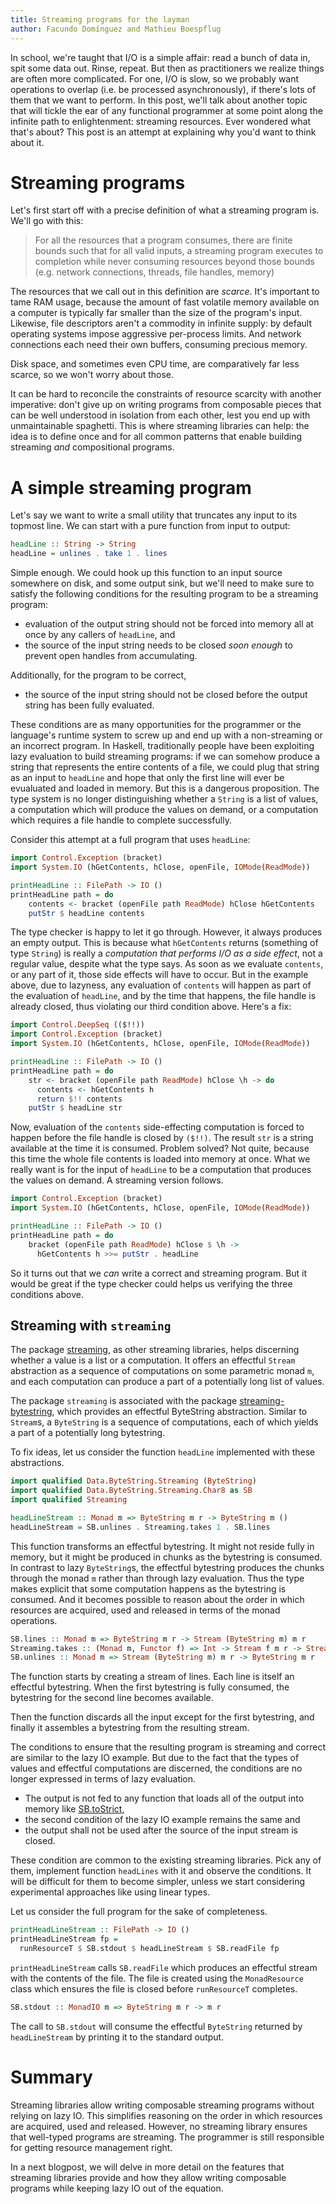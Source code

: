 ```yaml
---
title: Streaming programs for the layman
author: Facundo Domínguez and Mathieu Boespflug
---
```


In school, we're taught that I/O is a simple affair: read a bunch of
data in, spit some data out. Rinse, repeat. But then as practitioners
we realize things are often more complicated. For one, I/O is slow, so
we probably want operations to overlap (i.e. be processed
asynchronously), if there's lots of them that we want to perform. In
this post, we'll talk about another topic that will tickle the ear of
any functional programmer at some point along the infinite path to
enlightenment: streaming resources. Ever wondered what that's about?
This post is an attempt at explaining why you'd want to think about
it.

# Streaming programs

Let's first start off with a precise definition of what a streaming
program is. We'll go with this:

> For all the resources that a program consumes, there are finite
> bounds such that for all valid inputs, a streaming program executes
> to completion while never consuming resources beyond those bounds
> (e.g. network connections, threads, file handles, memory)

The resources that we call out in this definition are *scarce*. It's
important to tame RAM usage, because the amount of fast volatile
memory available on a computer is typically far smaller than the size
of the program's input. Likewise, file descriptors aren't a commodity
in infinite supply: by default operating systems impose aggressive
per-process limits. And network connections each need their own
buffers, consuming precious memory.

Disk space, and sometimes even CPU time, are comparatively far less
scarce, so we won't worry about those.

It can be hard to reconcile the constraints of resource scarcity with
another imperative: don't give up on writing programs from composable
pieces that can be well understood in isolation from each other, lest
you end up with unmaintainable spaghetti. This is where streaming
libraries can help: the idea is to define once and for all common
patterns that enable building streaming *and* compositional programs.

# A simple streaming program

Let's say we want to write a small utility that truncates any input to
its topmost line. We can start with a pure function from input to
output:

```Haskell
headLine :: String -> String
headLine = unlines . take 1 . lines
```

Simple enough. We could hook up this function to an input source
somewhere on disk, and some output sink, but we'll need to make sure
to satisfy the following conditions for the resulting program to be
a streaming program:

* evaluation of the output string should not be forced into memory all
  at once by any callers of `headLine`, and
* the source of the input string needs to be closed *soon enough* to
  prevent open handles from accumulating.
  
Additionally, for the program to be correct,

* the source of the input string should not be closed before the
  output string has been fully evaluated.

These conditions are as many opportunities for the programmer or the
language's runtime system to screw up and end up with a non-streaming
or an incorrect program. In Haskell, traditionally people have been
exploiting lazy evaluation to build streaming programs: if we can
somehow produce a string that represents the entire contents of
a file, we could plug that string as an input to `headLine` and hope
that only the first line will ever be evualuated and loaded in memory.
But this is a dangerous proposition. The type system is no longer
distinguishing whether a `String` is a list of values, a computation
which will produce the values on demand, or a computation which
requires a file handle to complete successfully.

Consider this attempt at a full program that uses `headLine`:

```Haskell
import Control.Exception (bracket)
import System.IO (hGetContents, hClose, openFile, IOMode(ReadMode))

printHeadLine :: FilePath -> IO ()
printHeadLine path = do
    contents <- bracket (openFile path ReadMode) hClose hGetContents
    putStr $ headLine contents
```

The type checker is happy to let it go through. However, it always
produces an empty output. This is because what `hGetContents` returns
(something of type `String`) is really a *computation that performs
I/O as a side effect*, not a regular value, despite what the type
says. As soon as we evaluate `contents`, or any part of it, those side
effects will have to occur. But in the example above, due to lazyness,
any evaluation of `contents` will happen as part of the evaluation of
`headLine`, and by the time that happens, the file handle is already
closed, thus violating our third condition above. Here's a fix:

```Haskell
import Control.DeepSeq (($!!))
import Control.Exception (bracket)
import System.IO (hGetContents, hClose, openFile, IOMode(ReadMode))

printHeadLine :: FilePath -> IO ()
printHeadLine path = do
    str <- bracket (openFile path ReadMode) hClose \h -> do
      contents <- hGetContents h
      return $!! contents
    putStr $ headLine str
```

Now, evaluation of the `contents` side-effecting computation is forced
to happen before the file handle is closed by `($!!)`. The result
`str` is a string available at the time it is consumed. Problem
solved? Not quite, because this time the whole file contents is loaded
into memory at once. What we really want is for the input of
`headLine` to be a computation that produces the values on demand.
A streaming version follows.

```Haskell
import Control.Exception (bracket)
import System.IO (hGetContents, hClose, openFile, IOMode(ReadMode))

printHeadLine :: FilePath -> IO ()
printHeadLine path = do
    bracket (openFile path ReadMode) hClose $ \h ->
      hGetContents h >>= putStr . headLine
```

So it turns out that we *can* write a correct and streaming program.
But it would be great if the type checker could helps us verifying
the three conditions above.

## Streaming with `streaming`

The package [streaming](http://hackage.haskell.org/package/streaming),
as other streaming libraries, helps discerning whether a value
is a list or a computation. It offers an effectful `Stream` abstraction
as a sequence of computations on some parametric monad `m`, and each
computation can produce a part of a potentially long list of values.

The package `streaming` is associated with the package
[streaming-bytestring](http://hackage.haskell.org/package/streaming-bytestring),
which provides an effectful ByteString abstraction. Similar to
`Stream`s, a `ByteString` is a sequence of computations, each of
which yields a part of a potentially long bytestring.

To fix ideas, let us consider the function `headLine` implemented
with these abstractions.
```Haskell
import qualified Data.ByteString.Streaming (ByteString)
import qualified Data.ByteString.Streaming.Char8 as SB
import qualified Streaming

headLineStream :: Monad m => ByteString m r -> ByteString m ()
headLineStream = SB.unlines . Streaming.takes 1 . SB.lines
```
This function transforms an effectful bytestring. It might not reside
fully in memory, but it might be produced in chunks as the bytestring is
consumed. In contrast to lazy `ByteString`s, the effectful bytestring
produces the chunks through the monad `m` rather than through lazy
evaluation. Thus the type makes explicit that some computation happens
as the bytestring is consumed. And it becomes possible to reason about
the order in which resources are acquired, used and released in terms
of the monad operations.

```Haskell
SB.lines :: Monad m => ByteString m r -> Stream (ByteString m) m r
Streaming.takes :: (Monad m, Functor f) => Int -> Stream f m r -> Stream f m ()
SB.unlines :: Monad m => Stream (ByteString m) m r -> ByteString m r
```
The function starts by creating a stream of lines. Each line is itself
an effectful bytestring. When the first bytestring is fully consumed,
the bytestring for the second line becomes available.

Then the function discards all the input except for the first bytestring,
and finally it assembles a bytestring from the resulting stream.

The conditions to ensure that the resulting program is streaming and
correct are similar to the lazy IO example. But due to the fact that
the types of values and effectful computations are discerned, the
conditions are no longer expressed in terms of lazy evaluation.
 * The output is not fed to any function that loads all of the
   output into memory like
   [SB.toStrict](https://hackage.haskell.org/package/streaming-bytestring-0.1.4.6/docs/Data-ByteString-Streaming-Char8.html#v:toStrict),
 * the second condition of the lazy IO example remains the same and
 * the output shall not be used after the source of the input
   stream is closed.

These condition are common to the existing streaming libraries.
Pick any of them, implement function `headLines` with it and
observe the conditions. It will be difficult for them to become
simpler, unless we start considering experimental approaches like
using linear types.

Let us consider the full program for the sake of completeness.
```Haskell
printHeadLineStream :: FilePath -> IO ()
printHeadLineStream fp =
  runResourceT $ SB.stdout $ headLineStream $ SB.readFile fp
```

`printHeadLineStream` calls `SB.readFile` which produces an effectful
stream with the contents of the file. The file is created using the
`MonadResource` class which ensures the file is closed before
`runResourceT` completes.

```Haskell
SB.stdout :: MonadIO m => ByteString m r -> m r
```
The call to `SB.stdout` will consume the effectful `ByteString` returned
by `headLineStream` by printing it to the standard output.


# Summary

Streaming libraries allow writing composable streaming programs without
relying on lazy IO. This simplifies reasoning on the order in which
resources are acquired, used and released. However, no streaming library
ensures that well-typed programs are streaming. The programmer is still
responsible for getting resource management right.

In a next blogpost, we will delve in more detail on the features that
streaming libraries provide and how they allow writing composable
programs while keeping lazy IO out of the equation.
